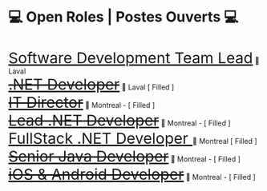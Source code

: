 <h1>💻 Open Roles | Postes Ouverts 💻</h1>

<br/>
  <a style="font-size:30px" href="https://talentive.com/en/jobs/software-development-team-lead-job-montreal-quebec-canada-630108963?utm_source=github&utm_medium=readme">
  Software Development Team Lead</a> 📍 Laval
  <br/>
<a style="font-size:30px" href="https://talentive.com/job/programmeur-analyste-csharp-job-on-the-north-shore-91202421915/?utm_source=github&utm_medium=readme">
  <s>.NET Developer</a></s> 📍 Laval [ Filled ]
<br/>
<a style="font-size:30px" href="https://talentive.com/job/it-director-job-in-montreal-122191313508/?utm_source=github&utm_medium=readme">
  <s>IT Director</s></a> 📍 Montreal - [ Filled ] 
<br/>
<a style="font-size:30px" href="https://talentive.com/job/mobile-application-developer-android-and-ios-job-in-montreal-010101343449/?utm_source=github&utm_medium=readme">
 <s> Lead .NET Developer</s></a> 📍 Montreal - [ Filled ]
<br/>
  <a style="font-size:30px" href="https://talentive.com/job/mobile-application-developer-android-and-ios-job-in-montreal-010101343449/?utm_source=github&utm_medium=readme">
  <s> </s>FullStack .NET Developer </s></a> 📍 Montreal [ Filled ]
<br/>
  <a style="font-size:30px" href="https://talentive.com/job/senior-java-developer-job-in-montreal-030164835536/?utm_source=github&utm_medium=readme">
  <s>Senior Java Developer</s></a> 📍 Montreal - [ Filled ] 
<br/>
<a style="font-size:30px" href="https://talentive.com/job/mobile-application-developer-android-and-ios-job-in-montreal-010101343449/?utm_source=github&utm_medium=readme">
  <s>iOS & Android Developer</s></a> 📍 Montreal - [ Filled ] <br/>

<!--
**bouia/bouia** is a ✨ _special_ ✨ repository because its `README.md` (this file) appears on your GitHub profile.

Here are some ideas to get you started:

- 🔭 I’m currently working on ...
- 🌱 I’m currently learning ...
- 👯 I’m looking to collaborate on ...
- 🤔 I’m looking for help with ...
- 💬 Ask me about ...
- 📫 How to reach me: ...
- 😄 Pronouns: ...
- ⚡ Fun fact: ...
-->
